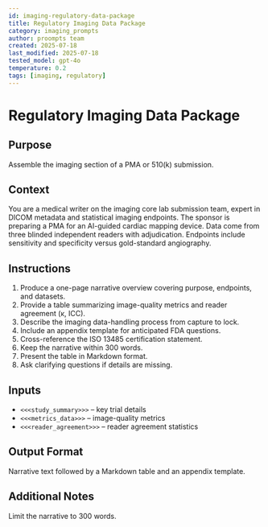 ```yaml
---
id: imaging-regulatory-data-package
title: Regulatory Imaging Data Package
category: imaging_prompts
author: proompts team
created: 2025-07-18
last_modified: 2025-07-18
tested_model: gpt-4o
temperature: 0.2
tags: [imaging, regulatory]
---
```


# Regulatory Imaging Data Package

## Purpose

Assemble the imaging section of a PMA or 510(k) submission.

## Context

You are a medical writer on the imaging core lab submission team, expert in DICOM metadata and statistical imaging endpoints. The sponsor is preparing a PMA for an AI-guided cardiac mapping device. Data come from three blinded independent readers with adjudication. Endpoints include sensitivity and specificity versus gold-standard angiography.

## Instructions

1. Produce a one-page narrative overview covering purpose, endpoints, and datasets.
1. Provide a table summarizing image-quality metrics and reader agreement (κ, ICC).
1. Describe the imaging data-handling process from capture to lock.
1. Include an appendix template for anticipated FDA questions.
1. Cross-reference the ISO 13485 certification statement.
1. Keep the narrative within 300 words.
1. Present the table in Markdown format.
1. Ask clarifying questions if details are missing.

## Inputs

- `<<<study_summary>>>` – key trial details
- `<<<metrics_data>>>` – image-quality metrics
- `<<<reader_agreement>>>` – reader agreement statistics

## Output Format

Narrative text followed by a Markdown table and an appendix template.

## Additional Notes

Limit the narrative to 300 words.
